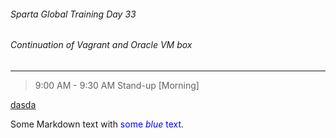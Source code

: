 ###### Sparta Global Training Day 33
###### Continuation of Vagrant and Oracle VM box

___

> 9:00 AM - 9:30 AM Stand-up [Morning]

<ins style="color=#f20a0a">dasda</ins>

Some Markdown text with <span style="color:blue">some *blue* text</span>.
